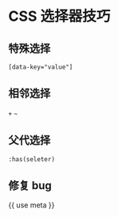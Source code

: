 # CSS 选择器技巧

## 特殊选择

`[data-key="value"]`

## 相邻选择

`+` `~`

## 父代选择

`:has(seleter)`

## 修复 bug

{{ use meta }}